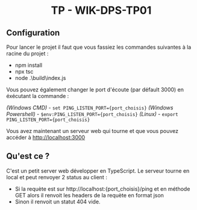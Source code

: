 # <p align="center">TP - WIK-DPS-TP01</p>

## Configuration 

Pour lancer le projet il faut que vous fassiez les commandes suivantes à la racine du projet :

- npm install
- npx tsc
- node .\build\index.js 

Vous pouvez également changer le port d'écoute (par défault 3000) en éxécutant la commande :

*(Windows CMD)* - ```set PING_LISTEN_PORT={port_choisis}```
*(Windows Powershell)* - ```$env:PING_LISTEN_PORT={port_choisis}```
*(Linux)* - ```export PING_LISTEN_PORT={port_choisis}```

Vous avez maintenant un serveur web qui tourne et que vous pouvez accéder à [http://localhost:3000](http://localhost:3000)

## Qu'est ce ?

C'est un petit server web développer en TypeScript.
Le serveur tourne en local et peut renvoyer 2 status au client : 

- Si la requète est sur http://localhost:{port_choisis}/ping et en méthode GET alors il renvoit les headers de la requète en format json
- Sinon il renvoit un statut 404 vide.
